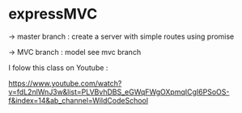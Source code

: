 # expressMVC


-> master branch : create a server with simple routes using promise 

-> MVC branch : model see mvc branch 

I folow this class on Youtube :

https://www.youtube.com/watch?v=fdL2nlWnJ3w&list=PLVBvhDBS_eGWqFWgOXpmqICgI6PSoOS-f&index=14&ab_channel=WildCodeSchool
